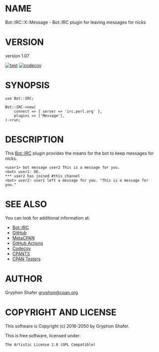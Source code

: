 # NAME

Bot::IRC::X::Message - Bot::IRC plugin for leaving messages for nicks

# VERSION

version 1.07

[![test](https://github.com/gryphonshafer/Bot-IRC-X-Message/workflows/test/badge.svg)](https://github.com/gryphonshafer/Bot-IRC-X-Message/actions?query=workflow%3Atest)
[![codecov](https://codecov.io/gh/gryphonshafer/Bot-IRC-X-Message/graph/badge.svg)](https://codecov.io/gh/gryphonshafer/Bot-IRC-X-Message)

# SYNOPSIS

    use Bot::IRC;

    Bot::IRC->new(
        connect => { server => 'irc.perl.org' },
        plugins => ['Message'],
    )->run;

# DESCRIPTION

This [Bot::IRC](https://metacpan.org/pod/Bot%3A%3AIRC) plugin provides the means for the bot to keep messages for
nicks.

    <user1> bot message user2 This is a message for you.
    <bot> user1: OK.
    *** user2 has joined #this_channel
    <bot> user2: user1 left a message for you. "This is a message for you."

# SEE ALSO

You can look for additional information at:

- [Bot::IRC](https://metacpan.org/pod/Bot%3A%3AIRC)
- [GitHub](https://github.com/gryphonshafer/Bot-IRC-X-Message)
- [MetaCPAN](https://metacpan.org/pod/Bot::IRC::X::Message)
- [GitHub Actions](https://github.com/gryphonshafer/Bot-IRC-X-Message/actions)
- [Codecov](https://codecov.io/gh/gryphonshafer/Bot-IRC-X-Message)
- [CPANTS](http://cpants.cpanauthors.org/dist/Bot-IRC-X-Message)
- [CPAN Testers](http://www.cpantesters.org/distro/T/Bot-IRC-X-Message.html)

# AUTHOR

Gryphon Shafer <gryphon@cpan.org>

# COPYRIGHT AND LICENSE

This software is Copyright (c) 2016-2050 by Gryphon Shafer.

This is free software, licensed under:

    The Artistic License 2.0 (GPL Compatible)
